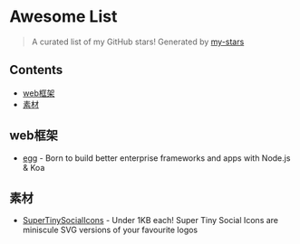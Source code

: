 # Awesome List

> A curated list of my GitHub stars!  Generated by [my-stars](https://github.com/SirM2z/my-stars)

## Contents

- [web框架](#web框架)
- [素材](#素材)
## web框架
- [egg](https://api.github.com/repos/eggjs/egg) - Born to build better enterprise frameworks and apps with Node.js & Koa
## 素材
- [SuperTinySocialIcons](https://api.github.com/repos/edent/SuperTinySocialIcons) - Under 1KB each! Super Tiny Social Icons are miniscule SVG versions of your favourite logos
